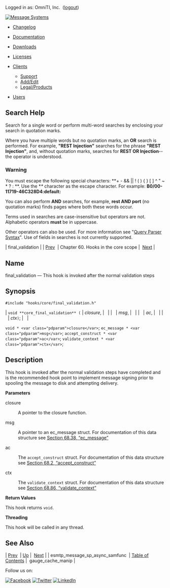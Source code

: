 Logged in as: OmniTI, Inc.  ([logout](https://support.messagesystems.com/logout.php))

[![Message Systems](https://support.messagesystems.com/images/ms-white205.png)](https://support.messagesystems.com/start.php) 

*   [Changelog](https://support.messagesystems.com/start.php?show=changelog)
*   [Documentation](https://support.messagesystems.com/docs/)
*   [Downloads](https://support.messagesystems.com/start.php)

*   [Licenses](https://support.messagesystems.com/license_summary.php)
*   <a href="">Clients</a>
    *   [Support](https://support.messagesystems.com/cs.php)
    *   [Add/Edit](https://support.messagesystems.com/edit_client.php)
    *   [Legal/Products](https://support.messagesystems.com/edit_products.php)
*   [Users](https://support.messagesystems.com/edit_customer.php)

## Search Help

Search for a single word or perform multi-word searches by enclosing your search in quotation marks.

Where you have multiple words but no quotation marks, an **OR** search is performed. For example, **"REST Injection"** searches for the phrase **"REST Injection"**, and, without quotation marks, searches for **REST OR Injection**--the operator is understood.

### Warning

You must escape the following special characters: **+ - && || ! ( ) { } [ ] ^ " ~ * ? : \**. Use the **\** character as the escape character. For example: **B0/00-11719-46C328D4\:default\:**

You can also perform **AND** searches, for example, **rest AND port** (no quotation marks) finds pages where both these words occur.

Terms used in searches are case-insensitive but operators are not. Alphabetic operators **must** be in uppercase.

Other operators can also be used. For more information see "[Query Parser Syntax](https://lucene.apache.org/core/old_versioned_docs/versions/3_0_0/queryparsersyntax.html)". Use of fields in searches is not currently supported.

| final_validation |
| [Prev](hooks.core.esmtp_message_sp_async_samfunc.php)  | Chapter 60. Hooks in the core scope |  [Next](hooks.core.gauge_cache_manip.php) |

<a name="hooks.core.final_validation"></a>
## Name

final_validation — This hook is invoked after the normal validation steps

## Synopsis

`#include "hooks/core/final_validation.h"`

| `void **core_final_validation** (` | <var class="pdparam">closure</var>, |   |
|   | <var class="pdparam">msg</var>, |   |
|   | <var class="pdparam">ac</var>, |   |
|   | <var class="pdparam">ctx</var>`)`; |   |

`void * <var class="pdparam">closure</var>`;
`ec_message * <var class="pdparam">msg</var>`;
`accept_construct * <var class="pdparam">ac</var>`;
`validate_context * <var class="pdparam">ctx</var>`;<a name="idp19027152"></a>
## Description

This hook is invoked after the normal validation steps have completed and is the recommended hook point to implement message signing prior to spooling the message to disk and attempting delivery.

**Parameters**

<dl class="variablelist">

<dt>closure</dt>

<dd>

A pointer to the closure function.

</dd>

<dt>msg</dt>

<dd>

A pointer to an ec_message struct. For documentation of this data structure see [Section 68.38, “ec_message”](structs.ec_message.php "68.38. ec_message")

</dd>

<dt>ac</dt>

<dd>

The `accept_construct` struct. For documentation of this data structure see [Section 68.2, “accept_construct”](structs.accept_construct.php "68.2. accept_construct")

</dd>

<dt>ctx</dt>

<dd>

The `validate_context` struct. For documentation of this data structure see [Section 68.86, “validate_context”](structs.validate_context.php "68.86. validate_context")

</dd>

</dl>

**Return Values**

This hook returns `void`.

**Threading**

This hook will be called in any thread.

<a name="idp335312"></a>
## See Also

| [Prev](hooks.core.esmtp_message_sp_async_samfunc.php)  | [Up](hooks.core.php) |  [Next](hooks.core.gauge_cache_manip.php) |
| esmtp_message_sp_async_samfunc  | [Table of Contents](index.php) |  gauge_cache_manip |

Follow us on:

[![Facebook](https://support.messagesystems.com/images/icon-facebook.png)](http://www.facebook.com/messagesystems) [![Twitter](https://support.messagesystems.com/images/icon-twitter.png)](http://twitter.com/#!/MessageSystems) [![LinkedIn](https://support.messagesystems.com/images/icon-linkedin.png)](http://www.linkedin.com/company/message-systems)